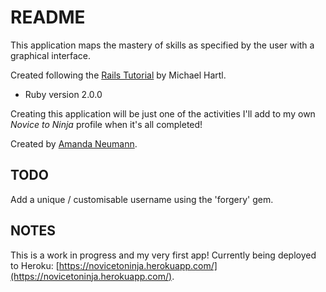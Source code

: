 # README

This application maps the mastery of skills as specified by the user with a graphical interface.

Created following the [Rails Tutorial](http://www.ruby.railstutorial.org) by Michael Hartl.

* Ruby version 2.0.0

Creating this application will be just one of the activities I'll add to my own *Novice to Ninja* profile when it's all completed!

Created by [Amanda Neumann](mailto:amandaneumann@me.com).

## TODO
Add a unique / customisable username using the 'forgery' gem.

## NOTES
This is a work in progress and my very first app! Currently being deployed to Heroku: [https://novicetoninja.herokuapp.com/](https://novicetoninja.herokuapp.com/).
